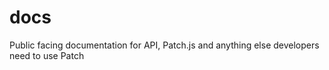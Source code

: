 # docs
Public facing documentation for API, Patch.js and anything else developers need to use Patch
